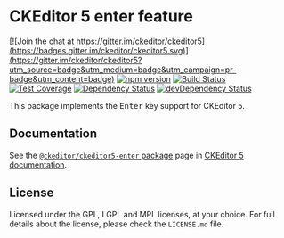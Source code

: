 CKEditor 5 enter feature
========================================

[![Join the chat at https://gitter.im/ckeditor/ckeditor5](https://badges.gitter.im/ckeditor/ckeditor5.svg)](https://gitter.im/ckeditor/ckeditor5?utm_source=badge&utm_medium=badge&utm_campaign=pr-badge&utm_content=badge)
[![npm version](https://badge.fury.io/js/%40ckeditor%2Fckeditor5-enter.svg)](https://www.npmjs.com/package/@ckeditor/ckeditor5-enter)
[![Build Status](https://travis-ci.org/ckeditor/ckeditor5-enter.svg?branch=master)](https://travis-ci.org/ckeditor/ckeditor5-enter)
[![Test Coverage](https://codeclimate.com/github/ckeditor/ckeditor5-enter/badges/coverage.svg)](https://codeclimate.com/github/ckeditor/ckeditor5-enter/coverage)
[![Dependency Status](https://david-dm.org/ckeditor/ckeditor5-enter/status.svg)](https://david-dm.org/ckeditor/ckeditor5-enter)
[![devDependency Status](https://david-dm.org/ckeditor/ckeditor5-enter/dev-status.svg)](https://david-dm.org/ckeditor/ckeditor5-enter?type=dev)

This package implements the <kbd>Enter</kbd> key support for CKEditor 5.

## Documentation

See the [`@ckeditor/ckeditor5-enter` package](https://ckeditor5.github.io/docs/nightly/ckeditor5/latest/api/enter.html) page in [CKEditor 5 documentation](https://ckeditor5.github.io/docs/nightly/ckeditor5/latest/).

## License

Licensed under the GPL, LGPL and MPL licenses, at your choice. For full details about the license, please check the `LICENSE.md` file.
